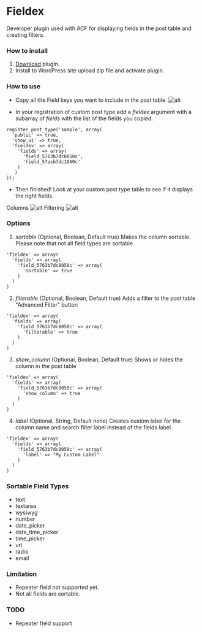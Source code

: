 # Fieldex
Developer plugin used with ACF for displaying fields in the post table and creating filters.

### How to install

1. [Download](https://github.com/allanchristiancarlos/fieldex/archive/master.zip) plugin.
2. Install to WordPress site upload zip file and activate plugin.


### How to use
- Copy all the Field keys you want to include in the post table.
![alt](http://image.prntscr.com/image/81726b84aa9543de8562e5b44ff05107.png)

- In your registration of custom post type add a *fieldex* argument with a subarray of *fields* with the list of the fields you copied.
```
register_post_type('sample', array(
  'public' => true,
  'show_ui' => true,
  'fieldex' => array(
    'fields' => array(
      'field_5763b7dc8050c',
      'field_57asb7dc10A0c'
    )
   )
));
```

- Then finished! Look at your custom post type table to see if it displays the right fields.

Columns
![alt](http://image.prntscr.com/image/4b8e2a67e53642c1b0e3233768dcfa8b.png)
Filtering
![alt](http://image.prntscr.com/image/5a1b45c105264a6f9888f9021debea98.png)

### Options

1. *sortable* (Optional, Boolean, Default true)
  Makes the column sortable. Please note that not all field types are sortable.
  ```
  'fieldex' => array(
    'fields' => array(
      'field_5763b7dc8050c' => array(
        'sortable' => true
      )
    )
  ) 
  ``` 
2. *filterable* (Optional, Boolean, Default true)
  Adds a filter to the post table "Advanced Filter" button
  ```
  'fieldex' => array(
    'fields' => array(
      'field_5763b7dc8050c' => array(
        'filterable' => true
      )
    )
  ) 
  ```
3. *show_column* (Optional, Boolean, Default true)
  Shows or hides the column in the post table
  ```
  'fieldex' => array(
    'fields' => array(
      'field_5763b7dc8050c' => array(
        'show_column' => true
      )
    )
  ) 
  ```
4. *label* (Optional, String, Default none)
  Creates custom label for the column name and search filter label instead of the fields label.
  ```
  'fieldex' => array(
    'fields' => array(
      'field_5763b7dc8050c' => array(
        'label' => "My Custom Label"
      )
    )
  ) 
  ```

### Sortable Field Types
- text
- textarea
- wysiwyg
- number
- date_picker
- date_time_picker
- time_picker
- url
- radio
- email

### Limitation
- Repeater field not supported yet.
- Not all fields are sortable.

### TODO
- Repeater field support
